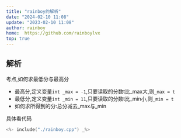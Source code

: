 ```yaml
---
title: "rainboy的解析"
date: "2024-02-10 11:08"
update: "2023-02-10 11:08"
author: rainboy
home:  https://github.com/rainboylvx
top: true
---
```


## 解析

考点,如何求最低分与最高分

- 最高分,定义变量`int _max = -1`,只要读取的分数t比_max大,则`_max = t`
- 最低分,定义变量`int _min = 11`,只要读取的分数t比_min小,则`_min = t`
- 如何求所得到的分:总分减去_max与_min


具体看代码

```cpp
<%- include("./rainboy.cpp") _%>
```


